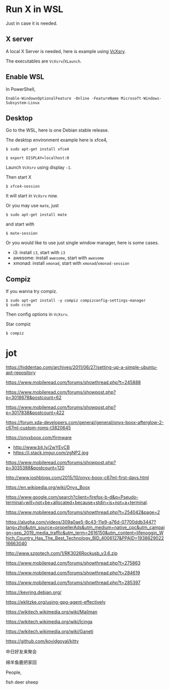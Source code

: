 # Run X in WSL

Just in case it is needed.

## X server
A local X Server is needed, here is example using [VcXsrv](https://sourceforge.net/projects/vcxsrv/).

The executables are `VcXsrv`/`XLaunch`.

## Enable WSL

In PowerShell,

    Enable-WindowsOptionalFeature -Online -FeatureName Microsoft-Windows-Subsystem-Linux

## Desktop
Go to the WSL, here is one Debian stable release.

The desktop environment example here is xfce4,

    $ sudo apt-get install xfce4
    
    $ export DISPLAY=localhost:0

Launch `VcXsrv` using display `-1`.

Then start X

    $ xfce4-session

It will start in `VcXsrv` now.

Or you may use `mate`, just

    $ sudo apt-get install mate    

and start with

    $ mate-session
    
 Or you would like to use just single window manager, here is some cases.
 - i3: install `i3`, start with `i3`
 - awesome: install `awesome`, start with `awesome`
 - xmonad: install `xmonad`, start with `xmonad`/`xmonad-session`
    
## Compiz

If you wanna try compiz.

    $ sudo apt-get install -y compiz compizconfig-settings-manager
    $ sudo ccsm

Then config options in `VcXsrv`.

Star compiz

    $ compiz

# jot

https://hiddentao.com/archives/2011/06/27/setting-up-a-simple-ubuntu-apt-repository

https://www.mobileread.com/forums/showthread.php?t=245888

https://www.mobileread.com/forums/showpost.php?p=3018678&postcount=62

https://www.mobileread.com/forums/showpost.php?p=3017838&postcount=422

https://forum.xda-developers.com/general/general/onyx-boox-afterglow-2-c67ml-custom-roms-t3820645

https://onyxboox.com/firmware

- http://www.bit.ly/2wYEyCB
- https://i.stack.imgur.com/zgNP2.jpg

https://www.mobileread.com/forums/showpost.php?p=3035388&postcount=120

http://www.joshblogs.com/2015/10/onyx-boox-c67ml-first-days.html

https://en.wikipedia.org/wiki/Onyx_Boox

https://www.google.com/search?client=firefox-b-d&q=Pseudo-terminal+will+not+be+allocated+because+stdin+is+not+a+terminal.

https://www.mobileread.com/forums/showthread.php?t=254042&page=2

https://alugha.com/videos/309a0ae5-8c43-11e9-a76d-07700ddb3447?lang=zho&utm_source=propellerAds&utm_medium=native_cpc&utm_campaign=sep_2019_media_traffic&utm_term=2616150&utm_content=lifenoggin_Which_Country_Has_The_Best_Technology_BID_4006127&PPAID=193862902216663040

http://www.szgotech.com/1/RK3026Rockusb_v3.6.zip

https://www.mobileread.com/forums/showthread.php?t=275863

https://www.mobileread.com/forums/showthread.php?t=284619

https://www.mobileread.com/forums/showthread.php?t=285397

https://keyring.debian.org/

https://eklitzke.org/using-gpg-agent-effectively

https://wikitech.wikimedia.org/wiki/Mailman

https://wikitech.wikimedia.org/wiki/Icinga

https://wikitech.wikimedia.org/wiki/Ganeti

https://github.com/kovidgoyal/kitty

中日好友来聚会

绵羊鱼鹿把家回

People,

fish deer sheep  

